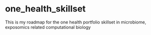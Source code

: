 # one_health_skillset
This is my roadmap for the one health portfolio skillset in microbiome, exposomics related computational biology
